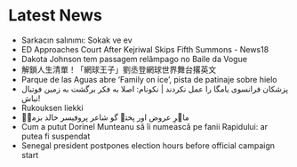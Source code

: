 # Latest News
-  Sarkacın salınımı: Sokak ve ev
-  ED Approaches Court After Kejriwal Skips Fifth Summons - News18
-  Dakota Johnson tem passagem relâmpago no Baile da Vogue
-  解鎖人生清單！「網球王子」劉丞登網球世界舞台撂英文
-  Parque de las Aguas abre ‘Family on ice’, pista de patinaje sobre hielo
-  پزشکان فرانسوی یامگا را عمل نکردند | نکونام: اصلا به فکر برگشت به زمین فوتبال نباش!
-  Rukouksen liekki
-  ماہرِ عروض اور پختہ گو شاعر پروفیسر خالد بزمیؔ
-  Cum a putut Dorinel Munteanu să îi numească pe fanii Rapidului: ar putea fi suspendat
-  Senegal president postpones election hours before official campaign start
